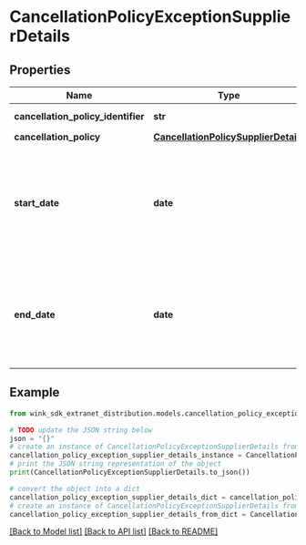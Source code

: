 # CancellationPolicyExceptionSupplierDetails


## Properties

Name | Type | Description | Notes
------------ | ------------- | ------------- | -------------
**cancellation_policy_identifier** | **str** | Cancellation policy | 
**cancellation_policy** | [**CancellationPolicySupplierDetails**](CancellationPolicySupplierDetails.md) |  | 
**start_date** | **date** | Start date for when this cancellation policy should start to override the default cancellation policy. | 
**end_date** | **date** | End date for when this cancellation policy should end overriding the default cancellation policy. | 

## Example

```python
from wink_sdk_extranet_distribution.models.cancellation_policy_exception_supplier_details import CancellationPolicyExceptionSupplierDetails

# TODO update the JSON string below
json = "{}"
# create an instance of CancellationPolicyExceptionSupplierDetails from a JSON string
cancellation_policy_exception_supplier_details_instance = CancellationPolicyExceptionSupplierDetails.from_json(json)
# print the JSON string representation of the object
print(CancellationPolicyExceptionSupplierDetails.to_json())

# convert the object into a dict
cancellation_policy_exception_supplier_details_dict = cancellation_policy_exception_supplier_details_instance.to_dict()
# create an instance of CancellationPolicyExceptionSupplierDetails from a dict
cancellation_policy_exception_supplier_details_from_dict = CancellationPolicyExceptionSupplierDetails.from_dict(cancellation_policy_exception_supplier_details_dict)
```
[[Back to Model list]](../README.md#documentation-for-models) [[Back to API list]](../README.md#documentation-for-api-endpoints) [[Back to README]](../README.md)


